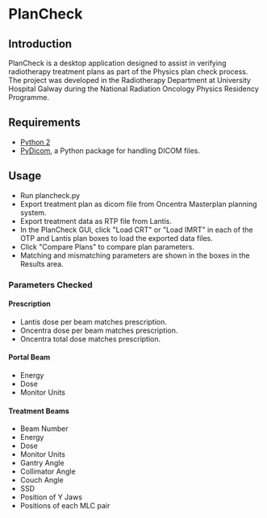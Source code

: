 # PlanCheck
## Introduction
PlanCheck is a desktop application designed to assist in verifying radiotherapy treatment plans as part of the Physics plan check process. The project was developed in the Radiotherapy Department at University Hospital Galway during the National Radiation Oncology Physics Residency Programme.

## Requirements
- [Python 2](https://www.python.org/)
- [PyDicom](http://pydicom.readthedocs.io/en/stable/index.html), a Python package for handling DICOM files.


## Usage
- Run plancheck.py
- Export treatment plan as dicom file from Oncentra Masterplan planning system.
- Export treatment data as RTP file from Lantis.
- In the PlanCheck GUI, click "Load CRT" or "Load IMRT" in each of the OTP and Lantis plan boxes to load the exported data files.
- Click "Compare Plans" to compare plan parameters.
- Matching and mismatching parameters are shown in the boxes in the Results area.

### Parameters Checked
#### Prescription
- Lantis dose per beam matches prescription.
- Oncentra dose per beam matches prescription.
- Oncentra total dose matches prescription.

#### Portal Beam
- Energy
- Dose
- Monitor Units

#### Treatment Beams
- Beam Number
- Energy
- Dose
- Monitor Units
- Gantry Angle
- Collimator Angle
- Couch Angle
- SSD
- Position of Y Jaws
- Positions of each MLC pair